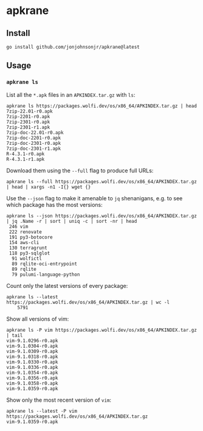 # apkrane

## Install

```
go install github.com/jonjohnsonjr/apkrane@latest
```

## Usage

### `apkrane ls`

List all the `*.apk` files in an `APKINDEX.tar.gz` with `ls`:

```
apkrane ls https://packages.wolfi.dev/os/x86_64/APKINDEX.tar.gz | head
7zip-22.01-r0.apk
7zip-2201-r0.apk
7zip-2301-r0.apk
7zip-2301-r1.apk
7zip-doc-22.01-r0.apk
7zip-doc-2201-r0.apk
7zip-doc-2301-r0.apk
7zip-doc-2301-r1.apk
R-4.3.1-r0.apk
R-4.3.1-r1.apk
```

Download them using the `--full` flag to produce full URLs:

```
apkrane ls --full https://packages.wolfi.dev/os/x86_64/APKINDEX.tar.gz | head | xargs -n1 -I{} wget {}
```

Use the `--json` flag to make it amenable to `jq` shenanigans, e.g. to see which package has the most versions:

```
apkrane ls --json https://packages.wolfi.dev/os/x86_64/APKINDEX.tar.gz | jq .Name -r | sort | uniq -c | sort -nr | head
 246 vim
 222 renovate
 191 py3-botocore
 154 aws-cli
 130 terragrunt
 118 py3-sqlglot
  91 wolfictl
  89 rqlite-oci-entrypoint
  89 rqlite
  79 pulumi-language-python
```

Count only the latest versions of every package:

```
apkrane ls --latest https://packages.wolfi.dev/os/x86_64/APKINDEX.tar.gz | wc -l
    5791
```

Show all versions of vim:

```
apkrane ls -P vim https://packages.wolfi.dev/os/x86_64/APKINDEX.tar.gz | tail
vim-9.1.0296-r0.apk
vim-9.1.0304-r0.apk
vim-9.1.0309-r0.apk
vim-9.1.0318-r0.apk
vim-9.1.0330-r0.apk
vim-9.1.0336-r0.apk
vim-9.1.0354-r0.apk
vim-9.1.0356-r0.apk
vim-9.1.0358-r0.apk
vim-9.1.0359-r0.apk
```

Show only the most recent version of `vim`:

```
apkrane ls --latest -P vim https://packages.wolfi.dev/os/x86_64/APKINDEX.tar.gz
vim-9.1.0359-r0.apk
```
